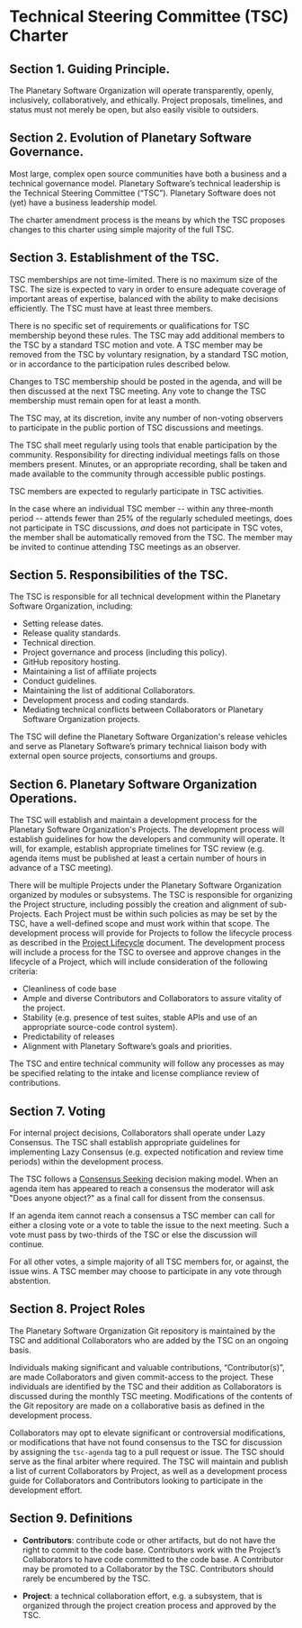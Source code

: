 ﻿# Technical Steering Committee (TSC) Charter

## Section 1. Guiding Principle.

The Planetary Software Organization will operate transparently, openly, inclusively,
collaboratively, and ethically. Project proposals, timelines, and status
must not merely be open, but also easily visible to outsiders.

## Section 2. Evolution of Planetary Software Governance.

Most large, complex open source communities have both a business and a
technical governance model. Planetary Software’s technical leadership
is the Technical Steering Committee (“TSC”). Planetary Software does not (yet) 
have a business leadership model.

The charter amendment process is the means by which the TSC
proposes changes to this charter using simple majority of the full TSC.

## Section 3. Establishment of the TSC.

TSC memberships are not time-limited. There is no maximum size of the TSC.
The size is expected to vary in order to ensure adequate coverage of important
areas of expertise, balanced with the ability to make decisions efficiently.
The TSC must have at least three members.

There is no specific set of requirements or qualifications for TSC
membership beyond these rules. The TSC may add additional members to the
TSC by a standard TSC motion and vote. A TSC member may be removed from the
TSC by voluntary resignation, by a standard TSC motion, or in accordance to the
participation rules described below.

Changes to TSC membership should be posted in the agenda, and will be then discussed
at the next TSC meeting. Any vote to change the TSC membership must remain open
for at least a month.

The TSC may, at its discretion, invite any number of non-voting observers to
participate in the public portion of TSC discussions and meetings.

The TSC shall meet regularly using tools that enable participation by the
community. Responsibility for directing individual meetings falls on those members
present. Minutes, or an
appropriate recording, shall be taken and made available to the community
through accessible public postings.

TSC members are expected to regularly participate in TSC activities.

In the case where an individual TSC member -- within any three-month period --
attends fewer than 25% of the regularly scheduled meetings, does not
participate in TSC discussions, *and* does not participate in TSC votes, the
member shall be automatically removed from the TSC. The member may be invited
to continue attending TSC meetings as an observer.

## Section 5. Responsibilities of the TSC.  

The TSC is responsible for all technical development within the Planetary Software Organization,
including:

* Setting release dates.
* Release quality standards.
* Technical direction.
* Project governance and process (including this policy).
* GitHub repository hosting.
* Maintaining a list of affiliate projects
* Conduct guidelines.
* Maintaining the list of additional Collaborators.
* Development process and coding standards.
* Mediating technical conflicts between Collaborators or Planetary Software Organization
projects.

The TSC will define the Planetary Software Organization's release vehicles and serve as
Planetary Software’s primary technical liaison body with external open
source projects, consortiums and groups.

## Section 6. Planetary Software Organization Operations.

The TSC will establish and maintain a development process for the Planetary Software Organization's Projects. The development process will establish guidelines
for how the developers and community will operate. It will, for example,
establish appropriate timelines for TSC review (e.g. agenda items must be
published at least a certain number of hours in advance of a TSC
meeting).

There will be multiple Projects under the Planetary Software Organization organized by
modules or subsystems. The TSC is responsible for organizing the Project
structure, including possibly the creation and alignment of sub-Projects.
Each Project must be within such policies as may be set by the TSC,
have a well-defined scope and must work within that scope. The
development process will provide for Projects to follow the lifecycle
process as described in the [Project Lifecycle][] document. The development
process will include a process for the TSC to oversee and approve changes
in the lifecycle of a Project, which will include consideration of the
following criteria:

* Cleanliness of code base
* Ample and diverse Contributors and Collaborators to assure vitality of
the project.
* Stability (e.g. presence of test suites, stable APIs and use of an
  appropriate source-code control system).
* Predictability of releases
* Alignment with Planetary Software’s goals and priorities.

The TSC and entire technical community will follow any processes as may
be specified relating to the intake and license compliance
review of contributions.

## Section 7. Voting

For internal project decisions, Collaborators shall operate under Lazy
Consensus. The TSC shall establish appropriate guidelines for
implementing Lazy Consensus (e.g. expected notification and review time
periods) within the development process.

The TSC follows a [Consensus Seeking][] decision making model. When an agenda
item has appeared to reach a consensus the moderator will ask "Does anyone
object?" as a final call for dissent from the consensus.

If an agenda item cannot reach a consensus a TSC member can call for
either a closing vote or a vote to table the issue to the next meeting.
Such a vote must pass by two-thirds of the TSC or else the discussion will continue.

For all other votes, a simple majority of all TSC members for, or against, the issue
wins. A TSC member may choose to participate in any vote through abstention.


## Section 8. Project Roles

The Planetary Software Organization Git repository is maintained by the TSC and
additional Collaborators who are added by the TSC on an ongoing basis.

Individuals making significant and valuable contributions,
“Contributor(s)”, are made Collaborators and given commit-access to the
project. These individuals are identified by the TSC and their addition
as Collaborators is discussed during the monthly TSC meeting.
Modifications of the contents of the Git repository are made on a
collaborative basis as defined in the development process.

Collaborators may opt to elevate significant or controversial
modifications, or modifications that have not found consensus to the TSC
for discussion by assigning the `tsc-agenda` tag to a pull request or
issue. The TSC should serve as the final arbiter where required. The TSC
will maintain and publish a list of current Collaborators by Project, as
well as a development process guide for Collaborators and Contributors
looking to participate in the development effort.

## Section 9. Definitions

* **Contributors**: contribute code or other artifacts, but do not have
the right to commit to the code base. Contributors work with the
Project’s Collaborators to have code committed to the code base. A
Contributor may be promoted to a Collaborator by the TSC. Contributors should
rarely be encumbered by the TSC.

* **Project**: a technical collaboration effort, e.g. a subsystem, that
is organized through the project creation process and approved by the
TSC.

[Project Lifecycle]: ./Project-Lifecycle.md
[Consensus Seeking]: http://en.wikipedia.org/wiki/Consensus-seeking_decision-making
[Condorcet]: http://en.wikipedia.org/wiki/Condorcet_method
[Single Transferable Vote]: http://en.wikipedia.org/wiki/Single_transferable_vote
